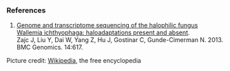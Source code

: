 ### References

1.  [Genome and transcriptome sequencing of the halophilic fungus
    Wallemia ichthyophaga: haloadaptations present and
    absent](http://europepmc.org/abstract/MED/24034603).\
    Zajc J, Liu Y, Dai W, Yang Z, Hu J, Gostinar C, Gunde-Cimerman N.
    2013. BMC Genomics. 14:617.

Picture credit:
[Wikipedia](http://commons.wikimedia.org/wiki/File:WiMicro.tif), the
free encyclopedia
